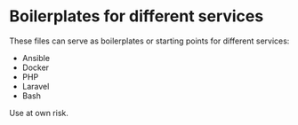 # Boilerplates for different services
These files can serve as boilerplates or starting points for different services:

- Ansible
- Docker
- PHP
- Laravel
- Bash

Use at own risk.
